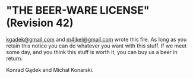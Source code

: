 "THE BEER-WARE LICENSE" (Revision 42)
=====================================

kgadek@gmail.com and m4jkel@gmail.com wrote this file. As long as you retain
this notice you can do whatever you want with this stuff. If we meet some day,
and you think this stuff is worth it, you can buy us a beer in return.

Konrad Gądek and Michał Konarski.

